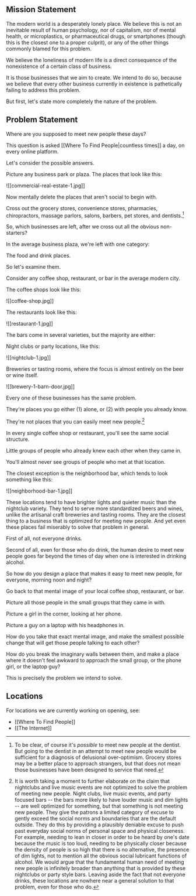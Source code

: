 ## Mission Statement

The modern world is a desperately lonely place. We believe this is not an inevitable result of human psychology, nor of capitalism, nor of mental health, or microplastics, or pharmaceutical drugs, or smartphones (though this is the closest one to a proper culprit), or any of the other things commonly blamed for this problem.

We believe the loneliness of modern life is a direct consequence of the nonexistence of a certain class of business.

It is those businesses that we aim to create. We intend to do so, because we believe that every other business currently in existence is pathetically failing to address this problem.

But first, let's state more completely the nature of the problem.

## Problem Statement

Where are you supposed to meet new people these days?

This question is asked [[Where To Find People|countless times]] a day, on every online platform.

Let's consider the possible answers.

Picture any business park or plaza. The places that look like this:

![[commercial-real-estate-1.jpg]]

Now mentally delete the places that aren't social to begin with.

Cross out the grocery stores, convenience stores, pharmacies, chiropractors, massage parlors, salons, barbers, pet stores, and dentists.[^1]

[^1]: To be clear, of course it's _possible_ to meet new people at the dentist. But going to the dentist in an attempt to meet new people would be sufficient for a diagnosis of delusional over-optimism. Grocery stores may be a better place to approach strangers, but that does not mean those businesses have been designed to service that need.

So, which businesses are left, after we cross out all the obvious non-starters?

In the average business plaza, we're left with one category:

The food and drink places.

So let's examine them.

Consider any coffee shop, restaurant, or bar in the average modern city.

The coffee shops look like this:

![[coffee-shop.jpg]]

The restaurants look like this:

![[restaurant-1.jpg]]

The bars come in several varieties, but the majority are either:

Night clubs or party locations, like this:

![[nightclub-1.jpg]]

Breweries or tasting rooms, where the focus is almost entirely on the beer or wine itself.

![[brewery-1-barn-door.jpg]]

Every one of these businesses has the same problem.

They're places you go either (1) alone, or (2) with people you already know.

They're not places that you can easily meet new people.[^2]

[^2]: It is worth taking a moment to further elaborate on the claim that nightclubs and live music events are not optimized to solve the problem of meeting new people. Night clubs, live music events, and party focused bars -- the bars more likely to have louder music and dim lights -- are well optimized for something, but that something is not meeting new people. They give the patrons a limited category of excuse to gently exceed the social norms and boundaries that are the default outside. They do this by providing a plausibly deniable excuse to push past everyday social norms of personal space and physical closeness. For example, needing to lean in closer in order to be heard by one's date because the music is too loud, needing to be physically closer because the density of people is so high that there is no alternative, the presence of dim lights, not to mention all the obvious social lubricant functions of alcohol. We would argue that the fundamental human need of meeting new people is infinitely broader than anything that is provided by these nightclubs or party style bars. Leaving aside the fact that not everyone drinks, these locations are nowhere near a general solution to that problem, even for those who do.

In every single coffee shop or restaurant, you'll see the same social structure.

Little groups of people who already knew each other when they came in.

You'll almost never see groups of people who met at that location.

The closest exception is the neighborhood bar, which tends to look something like this:

![[neighborhood-bar-1.jpg]]


These locations tend to have brighter lights and quieter music than the nightclub variety. They tend to serve more standardized beers and wines, unlike the artisanal craft breweries and tasting rooms. They are the closest thing to a business that is optimized for meeting new people. And yet even these places fail miserably to solve that problem in general.

First of all, not everyone drinks.

Second of all, even for those who do drink, the human desire to meet new people goes far beyond the times of day when one is interested in drinking alcohol.

So how do you design a place that makes it easy to meet new people, for everyone, morning noon and night?

Go back to that mental image of your local coffee shop, restaurant, or bar.

Picture all those people in the small groups that they came in with.

Picture a girl in the corner, looking at her phone.

Picture a guy on a laptop with his headphones in.

How do you take that exact mental image, and make the smallest possible change that will get those people talking to each other?

How do you break the imaginary walls between them, and make a place where it doesn't feel awkward to approach the small group, or the phone girl, or the laptop guy?

This is precisely the problem we intend to solve.

## Locations

For locations we are currently working on opening, see:
- [[Where To Find People]]
- [[The Internet]]
